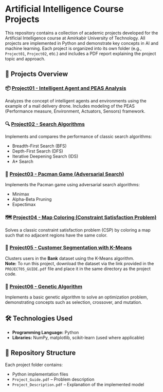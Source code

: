 # Artificial Intelligence Course Projects

This repository contains a collection of academic projects developed for the Artificial Intelligence course at Amirkabir University of Technology. All projects are implemented in Python and demonstrate key concepts in AI and machine learning. Each project is organized into its own folder (e.g., `Project01`, `Project02`, etc.) and includes a PDF report explaining the project topic and approach.

## 🧠 Projects Overview

### 📦 [Project01 - Intelligent Agent and PEAS Analysis](./Project01)
Analyzes the concept of intelligent agents and environments using the example of a mail delivery drone. Includes modeling of the PEAS (Performance measure, Environment, Actuators, Sensors) framework.

### 🔍 [Project02 - Search Algorithms](./Project02)
Implements and compares the performance of classic search algorithms:  
- Breadth-First Search (BFS)  
- Depth-First Search (DFS)  
- Iterative Deepening Search (IDS)  
- A* Search  

### 👾 [Project03 - Pacman Game (Adversarial Search)](./Project03)
Implements the Pacman game using adversarial search algorithms:  
- Minimax  
- Alpha-Beta Pruning  
- Expectimax  

### 🗺️ [Project04 - Map Coloring (Constraint Satisfaction Problem)](./Project04)
Solves a classic constraint satisfaction problem (CSP) by coloring a map such that no adjacent regions have the same color.

### 👥 [Project05 - Customer Segmentation with K-Means](./Project05)
Clusters users in the **Bank** dataset using the K-Means algorithm.  
**Note:** To run this project, download the dataset via the link provided in the `PROJECT05_GUIDE.pdf` file and place it in the same directory as the project code.

### 🧬 [Project06 - Genetic Algorithm](./Project06)
Implements a basic genetic algorithm to solve an optimization problem, demonstrating concepts such as selection, crossover, and mutation.

## 🛠️ Technologies Used
- **Programming Language:** Python
- **Libraries:** NumPy, matplotlib, scikit-learn (used where applicable)

## 📁 Repository Structure
Each project folder contains:
- Python implementation files
- `Project_Guide.pdf` – Problem description
- `Project_Description.pdf` – Explanation of the implemented model
